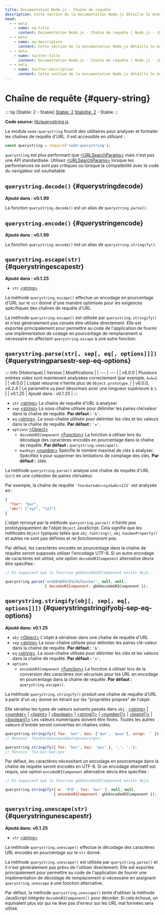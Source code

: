 ```yaml
---
title: Documentation Node.js - Chaîne de requête
description: Cette section de la documentation Node.js détaille le module querystring, qui fournit des utilitaires pour analyser et formater les chaînes de requête URL. Elle inclut des méthodes pour échapper et déséchapper les caractères spéciaux, gérer les objets imbriqués et gérer la sérialisation des chaînes de requête.
head:
  - - meta
    - name: og:title
      content: Documentation Node.js - Chaîne de requête | Node.js - iDoc.dev
  - - meta
    - name: og:description
      content: Cette section de la documentation Node.js détaille le module querystring, qui fournit des utilitaires pour analyser et formater les chaînes de requête URL. Elle inclut des méthodes pour échapper et déséchapper les caractères spéciaux, gérer les objets imbriqués et gérer la sérialisation des chaînes de requête.
  - - meta
    - name: twitter:title
      content: Documentation Node.js - Chaîne de requête | Node.js - iDoc.dev
  - - meta
    - name: twitter:description
      content: Cette section de la documentation Node.js détaille le module querystring, qui fournit des utilitaires pour analyser et formater les chaînes de requête URL. Elle inclut des méthodes pour échapper et déséchapper les caractères spéciaux, gérer les objets imbriqués et gérer la sérialisation des chaînes de requête.
---
```



# Chaîne de requête {#query-string}

::: tip [Stable: 2 - Stable]
[Stable: 2](/fr/nodejs/api/documentation#stability-index) [Stabilité: 2](/fr/nodejs/api/documentation#stability-index) - Stable
:::

**Code source:** [lib/querystring.js](https://github.com/nodejs/node/blob/v23.5.0/lib/querystring.js)

Le module `node:querystring` fournit des utilitaires pour analyser et formater les chaînes de requête d'URL. Il est accessible en utilisant :

```js [ESM]
const querystring = require('node:querystring');
```

`querystring` est plus performant que [\<URLSearchParams\>](/fr/nodejs/api/url#class-urlsearchparams) mais n'est pas une API standardisée. Utilisez [\<URLSearchParams\>](/fr/nodejs/api/url#class-urlsearchparams) lorsque les performances ne sont pas critiques ou lorsque la compatibilité avec le code du navigateur est souhaitable.

## `querystring.decode()` {#querystringdecode}

**Ajouté dans : v0.1.99**

La fonction `querystring.decode()` est un alias de `querystring.parse()`.

## `querystring.encode()` {#querystringencode}

**Ajouté dans : v0.1.99**

La fonction `querystring.encode()` est un alias de `querystring.stringify()`.

## `querystring.escape(str)` {#querystringescapestr}

**Ajouté dans : v0.1.25**

- `str` [\<string\>](https://developer.mozilla.org/en-US/docs/Web/JavaScript/Data_structures#String_type)

La méthode `querystring.escape()` effectue un encodage en pourcentage d'URL sur le `str` donné d'une manière optimisée pour les exigences spécifiques des chaînes de requête d'URL.

La méthode `querystring.escape()` est utilisée par `querystring.stringify()` et n'est généralement pas censée être utilisée directement. Elle est exportée principalement pour permettre au code de l'application de fournir une implémentation de codage en pourcentage de remplacement si nécessaire en affectant `querystring.escape` à une autre fonction.

## `querystring.parse(str[, sep[, eq[, options]]])` {#querystringparsestr-sep-eq-options}

::: info [Historique]
| Version | Modifications |
| --- | --- |
| v8.0.0 | Plusieurs entrées vides sont maintenant analysées correctement (par exemple, `&=&=`). |
| v6.0.0 | L'objet retourné n'hérite plus de `Object.prototype`. |
| v6.0.0, v4.2.4 | Le paramètre `eq` peut désormais avoir une longueur supérieure à `1`. |
| v0.1.25 | Ajouté dans : v0.1.25 |
:::

- `str` [\<string\>](https://developer.mozilla.org/en-US/docs/Web/JavaScript/Data_structures#String_type) La chaîne de requête d'URL à analyser
- `sep` [\<string\>](https://developer.mozilla.org/en-US/docs/Web/JavaScript/Data_structures#String_type) La sous-chaîne utilisée pour délimiter les paires clé/valeur dans la chaîne de requête. **Par défaut :** `'&'`.
- `eq` [\<string\>](https://developer.mozilla.org/en-US/docs/Web/JavaScript/Data_structures#String_type). La sous-chaîne utilisée pour délimiter les clés et les valeurs dans la chaîne de requête. **Par défaut :** `'='`.
- `options` [\<Object\>](https://developer.mozilla.org/en-US/docs/Web/JavaScript/Reference/Global_Objects/Object)
    - `decodeURIComponent` [\<Function\>](https://developer.mozilla.org/en-US/docs/Web/JavaScript/Reference/Global_Objects/Function) La fonction à utiliser lors du décodage des caractères encodés en pourcentage dans la chaîne de requête. **Par défaut :** `querystring.unescape()`.
    - `maxKeys` [\<number\>](https://developer.mozilla.org/en-US/docs/Web/JavaScript/Data_structures#Number_type) Spécifie le nombre maximal de clés à analyser. Spécifiez `0` pour supprimer les limitations de comptage des clés. **Par défaut :** `1000`.

La méthode `querystring.parse()` analyse une chaîne de requête d'URL (`str`) en une collection de paires clé/valeur.

Par exemple, la chaîne de requête `'foo=bar&abc=xyz&abc=123'` est analysée en :

```json [JSON]
{
  "foo": "bar",
  "abc": ["xyz", "123"]
}
```

L'objet renvoyé par la méthode `querystring.parse()` *n'hérite pas* prototypiquement de l'objet `Object` JavaScript. Cela signifie que les méthodes `Object` typiques telles que `obj.toString()`, `obj.hasOwnProperty()` et autres ne sont pas définies et *ne fonctionneront pas*.

Par défaut, les caractères encodés en pourcentage dans la chaîne de requête seront supposés utiliser l'encodage UTF-8. Si un autre encodage de caractères est utilisé, une option `decodeURIComponent` alternative devra être spécifiée :

```js [ESM]
// En supposant que la fonction gbkDecodeURIComponent existe déjà...

querystring.parse('w=%D6%D0%CE%C4&foo=bar', null, null,
                  { decodeURIComponent: gbkDecodeURIComponent });
```

## `querystring.stringify(obj[, sep[, eq[, options]]])` {#querystringstringifyobj-sep-eq-options}

**Ajouté dans: v0.1.25**

- `obj` [\<Object\>](https://developer.mozilla.org/en-US/docs/Web/JavaScript/Reference/Global_Objects/Object) L'objet à sérialiser dans une chaîne de requête d'URL
- `sep` [\<string\>](https://developer.mozilla.org/en-US/docs/Web/JavaScript/Data_structures#String_type) La sous-chaîne utilisée pour délimiter les paires clé-valeur dans la chaîne de requête. **Par défaut :** `'&'`.
- `eq` [\<string\>](https://developer.mozilla.org/en-US/docs/Web/JavaScript/Data_structures#String_type). La sous-chaîne utilisée pour délimiter les clés et les valeurs dans la chaîne de requête. **Par défaut :** `'='`.
- `options`
    - `encodeURIComponent` [\<Function\>](https://developer.mozilla.org/en-US/docs/Web/JavaScript/Reference/Global_Objects/Function) La fonction à utiliser lors de la conversion des caractères non sécurisés pour les URL en encodage en pourcentage dans la chaîne de requête. **Par défaut :** `querystring.escape()`.

La méthode `querystring.stringify()` produit une chaîne de requête d'URL à partir d'un `obj` donné en itérant sur les "propriétés propres" de l'objet.

Elle sérialise les types de valeurs suivants passés dans `obj` : [\<string\>](https://developer.mozilla.org/en-US/docs/Web/JavaScript/Data_structures#String_type) | [\<number\>](https://developer.mozilla.org/en-US/docs/Web/JavaScript/Data_structures#Number_type) | [\<bigint\>](https://developer.mozilla.org/en-US/docs/Web/JavaScript/Reference/Global_Objects/BigInt) | [\<boolean\>](https://developer.mozilla.org/en-US/docs/Web/JavaScript/Data_structures#Boolean_type) | [\<string[]\>](https://developer.mozilla.org/en-US/docs/Web/JavaScript/Data_structures#String_type) | [\<number[]\>](https://developer.mozilla.org/en-US/docs/Web/JavaScript/Data_structures#Number_type) | [\<bigint[]\>](https://developer.mozilla.org/en-US/docs/Web/JavaScript/Reference/Global_Objects/BigInt) | [\<boolean[]\>](https://developer.mozilla.org/en-US/docs/Web/JavaScript/Data_structures#Boolean_type) Les valeurs numériques doivent être finies. Toutes les autres valeurs d'entrée seront converties en chaînes vides.

```js [ESM]
querystring.stringify({ foo: 'bar', baz: ['qux', 'quux'], corge: '' });
// Renvoie 'foo=bar&baz=qux&baz=quux&corge='

querystring.stringify({ foo: 'bar', baz: 'qux' }, ';', ':');
// Renvoie 'foo:bar;baz:qux'
```
Par défaut, les caractères nécessitant un encodage en pourcentage dans la chaîne de requête seront encodés en UTF-8. Si un encodage alternatif est requis, une option `encodeURIComponent` alternative devra être spécifiée :

```js [ESM]
// En supposant que la fonction gbkEncodeURIComponent existe déjà,

querystring.stringify({ w: '中文', foo: 'bar' }, null, null,
                      { encodeURIComponent: gbkEncodeURIComponent });
```

## `querystring.unescape(str)` {#querystringunescapestr}

**Ajouté dans: v0.1.25**

- `str` [\<string\>](https://developer.mozilla.org/en-US/docs/Web/JavaScript/Data_structures#String_type)

La méthode `querystring.unescape()` effectue le décodage des caractères URL encodés en pourcentage sur le `str` donné.

La méthode `querystring.unescape()` est utilisée par `querystring.parse()` et il n'est généralement pas prévu de l'utiliser directement. Elle est exportée principalement pour permettre au code de l'application de fournir une implémentation de décodage de remplacement si nécessaire en assignant `querystring.unescape` à une fonction alternative.

Par défaut, la méthode `querystring.unescape()` tente d'utiliser la méthode JavaScript intégrée `decodeURIComponent()` pour décoder. Si cela échoue, un équivalent plus sûr qui ne lève pas d'erreur sur les URL mal formées sera utilisé.

